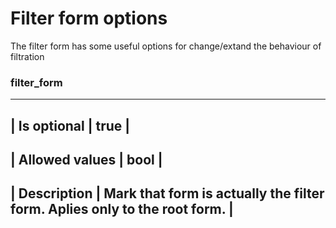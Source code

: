 # Filter form options

The filter form has some useful options for change/extand the behaviour of filtration

### filter_form

--------------------------------------
| Is optional | true                 |
--------------------------------------
| Allowed values | bool                 |
--------------------------------------
| Description | Mark that form is actually the filter form. Aplies only to the root form.                 |
--------------------------------------